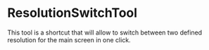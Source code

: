 # ResolutionSwitchTool
This tool is a shortcut that will allow to switch between two defined resolution for the main screen in one click.
